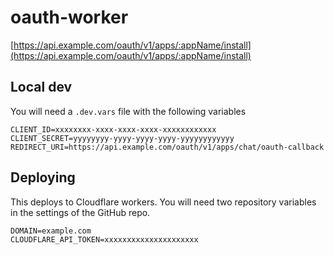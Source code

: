 # oauth-worker

[https://api.example.com/oauth/v1/apps/:appName/install](https://api.example.com/oauth/v1/apps/:appName/install)

## Local dev

You will need a `.dev.vars` file with the following variables

```env
CLIENT_ID=xxxxxxxx-xxxx-xxxx-xxxx-xxxxxxxxxxxx
CLIENT_SECRET=yyyyyyyy-yyyy-yyyy-yyyy-yyyyyyyyyyyy
REDIRECT_URI=https://api.example.com/oauth/v1/apps/chat/oauth-callback
```

## Deploying

This deploys to Cloudflare workers. You will need two repository variables in the settings of the GitHub repo.

```env
DOMAIN=example.com
CLOUDFLARE_API_TOKEN=xxxxxxxxxxxxxxxxxxxxx
```